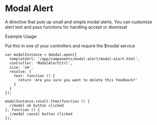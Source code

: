 Modal Alert
============

A directive that puts up small and simple modal alerts. You can customize alert text and pass functions for handling
accept or dismissal

Example Usage:

 Put this in one of your controllers and require the $modal service

    var modalInstance = $modal.open({
      templateUrl: '/app/components/modal-alert/modal-alert.html',
      controller: 'ModalAlertCtrl',
      size: 'sm',
      resolve: {
        text: function () {
          return 'Are you sure you want to delete this feedback?'
        }
      }
    });

    modalInstance.result.then(function () {
      //modal ok button clicked
    }, function () {
      //modal cancel button clicked
    });

